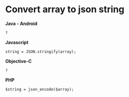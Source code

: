 # Convert array to json string

**Java - Android**
```
?
```

**Javascript**
```
string = JSON.stringify(array);
```

**Objective-C**
```
?
```

**PHP**
```
$string = json_encode($array);
``````
